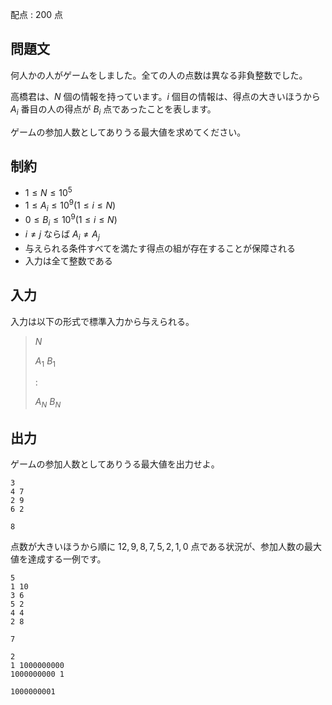 配点 : $200$ 点

## 問題文

何人かの人がゲームをしました。全ての人の点数は異なる非負整数でした。

高橋君は、$N$ 個の情報を持っています。$i$ 個目の情報は、得点の大きいほうから $A_i$ 番目の人の得点が $B_i$ 点であったことを表します。

ゲームの参加人数としてありうる最大値を求めてください。

## 制約

- $1 \leq N \leq 10^5$
- $1 \leq A_i \leq 10^9(1\leq i\leq N)$
- $0 \leq B_i \leq 10^9(1\leq i\leq N)$
- $i \neq j$ ならば $A_i \neq A_j$
- 与えられる条件すべてを満たす得点の組が存在することが保障される
- 入力は全て整数である

## 入力

入力は以下の形式で標準入力から与えられる。

> $N$
> 
> $A_1$ $B_1$
> 
> :
> 
> $A_N$ $B_N$

## 出力

ゲームの参加人数としてありうる最大値を出力せよ。

```input1
3
4 7
2 9
6 2
```

```output1
8
```

点数が大きいほうから順に $12,9,8,7,5,2,1,0$ 点である状況が、参加人数の最大値を達成する一例です。

```input2
5
1 10
3 6
5 2
4 4
2 8
```

```output2
7
```

```input3
2
1 1000000000
1000000000 1
```

```output3
1000000001
```